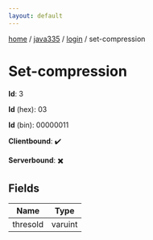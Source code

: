 ```yaml
---
layout: default
---
```


[home](/)  /  [java335](/protocol/java335)  /  [login](/protocol/java335/login)  /  set-compression

# Set-compression

**Id**: 3

**Id** (hex): 03

**Id** (bin): 00000011

**Clientbound**: ✔️

**Serverbound**: ✖️

## Fields

Name | Type
---|---
thresold | varuint

